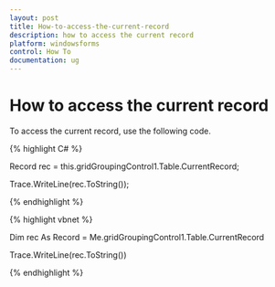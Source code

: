 ```yaml
---
layout: post
title: How-to-access-the-current-record
description: how to access the current record
platform: windowsforms
control: How To
documentation: ug
---
```


# How to access the current record

To access the current record, use the following code.




{% highlight C# %}


Record rec = this.gridGroupingControl1.Table.CurrentRecord;

Trace.WriteLine(rec.ToString());

{% endhighlight %}



{% highlight vbnet %}


Dim rec As Record = Me.gridGroupingControl1.Table.CurrentRecord

Trace.WriteLine(rec.ToString())

{% endhighlight %}


